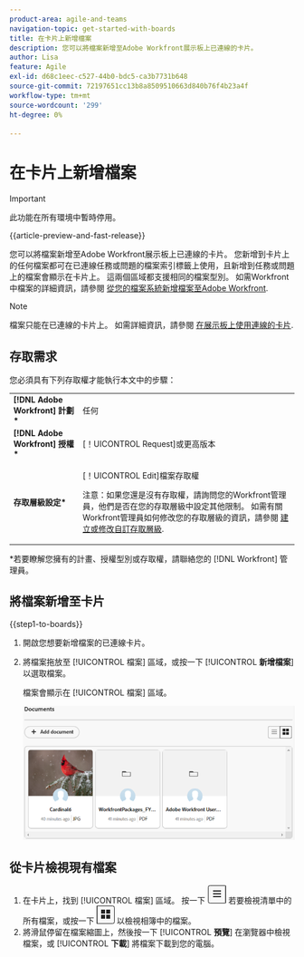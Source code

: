 ```yaml
---
product-area: agile-and-teams
navigation-topic: get-started-with-boards
title: 在卡片上新增檔案
description: 您可以將檔案新增至Adobe Workfront展示板上已連線的卡片。
author: Lisa
feature: Agile
exl-id: d68c1eec-c527-44b0-bdc5-ca3b7731b648
source-git-commit: 72197651cc13b8a8509510663d840b76f4b23a4f
workflow-type: tm+mt
source-wordcount: '299'
ht-degree: 0%

---
```


# 在卡片上新增檔案

>[!IMPORTANT]
>
>此功能在所有環境中暫時停用。

{{article-preview-and-fast-release}}

您可以將檔案新增至Adobe Workfront展示板上已連線的卡片。 您新增到卡片上的任何檔案都可在已連線任務或問題的檔案索引標籤上使用，且新增到任務或問題上的檔案會顯示在卡片上。 這兩個區域都支援相同的檔案型別。 如需Workfront中檔案的詳細資訊，請參閱 [從您的檔案系統新增檔案至Adobe Workfront](/help/quicksilver/documents/adding-documents-to-workfront/add-documents-from-file-system.md).

>[!NOTE]
>
>檔案只能在已連線的卡片上。 如需詳細資訊，請參閱 [在展示板上使用連線的卡片](/help/quicksilver/agile/get-started-with-boards/connected-cards.md).

## 存取需求

您必須具有下列存取權才能執行本文中的步驟：

<table style="table-layout:auto"> 
 <tbody> 
  <tr> 
   <td role="rowheader"><strong>[!DNL Adobe Workfront] 計劃*</strong></td> 
   <td> <p>任何</p> </td> 
  </tr> 
  <tr> 
   <td role="rowheader"><strong>[!DNL Adobe Workfront] 授權*</strong></td> 
   <td> <p>[！UICONTROL Request]或更高版本</p> </td> 
  </tr> 
  <tr>
   <td role="rowheader"><strong>存取層級設定*</strong></td>
   <td><p>[！UICONTROL Edit]檔案存取權</p><p>注意：如果您還是沒有存取權，請詢問您的Workfront管理員，他們是否在您的存取層級中設定其他限制。 如需有關Workfront管理員如何修改您的存取層級的資訊，請參閱 <a href="/help/quicksilver/administration-and-setup/add-users/configure-and-grant-access/create-modify-access-levels.md" class="MCXref xref">建立或修改自訂存取層級</a>.</p></td>
  </tr>
 </tbody> 
</table>

&#42;若要瞭解您擁有的計畫、授權型別或存取權，請聯絡您的 [!DNL Workfront] 管理員。

## 將檔案新增至卡片

{{step1-to-boards}}

1. 開啟您想要新增檔案的已連線卡片。
1. 將檔案拖放至 [!UICONTROL 檔案] 區域，或按一下 [!UICONTROL **新增檔案**] 以選取檔案。

   檔案會顯示在 [!UICONTROL 檔案] 區域。

   ![檔案已新增到卡片](assets/add-document-to-card.png)

## 從卡片檢視現有檔案

1. 在卡片上，找到 [!UICONTROL 檔案] 區域。 按一下 ![清單圖示](assets/docs-list-icon.png) 若要檢視清單中的所有檔案，或按一下 ![相簿圖示](assets/docs-gallery-icon.png) 以檢視相簿中的檔案。
1. 將滑鼠停留在檔案縮圖上，然後按一下 [!UICONTROL **預覽**] 在瀏覽器中檢視檔案，或 [!UICONTROL **下載**] 將檔案下載到您的電腦。
